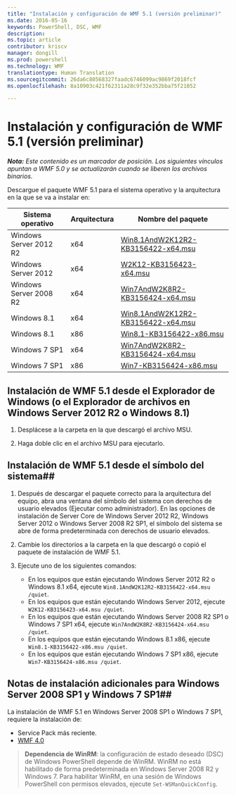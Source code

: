 ```yaml
---
title: "Instalación y configuración de WMF 5.1 (versión preliminar)"
ms.date: 2016-05-16
keywords: PowerShell, DSC, WMF
description: 
ms.topic: article
contributor: kriscv
manager: dongill
ms.prod: powershell
ms.technology: WMF
translationtype: Human Translation
ms.sourcegitcommit: 26da6c80568327faadc6746099ac9869f2018fcf
ms.openlocfilehash: 8a10903c421f62311a28c9f32e352bba75f21052

---
```


# Instalación y configuración de WMF 5.1 (versión preliminar) #

***Nota:*** 
*Este contenido es un marcador de posición. Los siguientes vínculos apuntan a WMF 5.0 y se actualizarán cuando se liberen los archivos binarios.*

Descargue el paquete WMF 5.1 para el sistema operativo y la arquitectura en la que se va a instalar en:

| Sistema operativo       | Arquitectura | Nombre del paquete              |
|------------------------|--------------|---------------------------|
| Windows Server 2012 R2 | x64      | [Win8.1AndW2K12R2-KB3156422-x64.msu](http://go.microsoft.com/fwlink/?LinkId=717507) |
| Windows Server 2012    | x64      | [W2K12-KB3156423-x64.msu](http://go.microsoft.com/fwlink/?LinkId=717506) |
| Windows Server 2008 R2 | x64      | [Win7AndW2K8R2-KB3156424-x64.msu](http://go.microsoft.com/fwlink/?LinkId=717504) |
| Windows 8.1            | x64          | [Win8.1AndW2K12R2-KB3156422-x64.msu](http://go.microsoft.com/fwlink/?LinkId=717507) |
| Windows 8.1            | x86          | [Win8.1-KB3156422-x86.msu](http://go.microsoft.com/fwlink/?LinkID=717963) |
| Windows 7 SP1          | x64          | [Win7AndW2K8R2-KB3156424-x64.msu](http://go.microsoft.com/fwlink/?LinkId=717504) |
| Windows 7 SP1          | x86          | [Win7-KB3156424-x86.msu](http://go.microsoft.com/fwlink/?LinkID=717962) |


## Instalación de WMF 5.1 desde el Explorador de Windows (o el Explorador de archivos en Windows Server 2012 R2 o Windows 8.1)

1. Desplácese a la carpeta en la que descargó el archivo MSU.

2. Haga doble clic en el archivo MSU para ejecutarlo.

## Instalación de WMF 5.1 desde el símbolo del sistema##

1. Después de descargar el paquete correcto para la arquitectura del equipo, abra una ventana del símbolo del sistema con derechos de usuario elevados (Ejecutar como administrador). En las opciones de instalación de Server Core de Windows Server 2012 R2, Windows Server 2012 o Windows Server 2008 R2 SP1, el símbolo del sistema se abre de forma predeterminada con derechos de usuario elevados.

2. Cambie los directorios a la carpeta en la que descargó o copió el paquete de instalación de WMF 5.1.

3. Ejecute uno de los siguientes comandos:
    - En los equipos que están ejecutando Windows Server 2012 R2 o Windows 8.1 x64, ejecute `Win8.1AndW2K12R2-KB3156422-x64.msu /quiet`.
    - En los equipos que están ejecutando Windows Server 2012, ejecute `W2K12-KB3156423-x64.msu /quiet`.
    - En los equipos que están ejecutando Windows Server 2008 R2 SP1 o Windows 7 SP1 x64, ejecute `Win7AndW2K8R2-KB3156424-x64.msu /quiet`.
    - En los equipos que están ejecutando Windows 8.1 x86, ejecute `Win8.1-KB3156422-x86.msu /quiet`.
    - En los equipos que están ejecutando Windows 7 SP1 x86, ejecute `Win7-KB3156424-x86.msu /quiet`.

## Notas de instalación adicionales para Windows Server 2008 SP1 y Windows 7 SP1##
La instalación de WMF 5.1 en Windows Server 2008 SP1 o Windows 7 SP1, requiere la instalación de:
- Service Pack más reciente.
- [WMF 4.0](http://www.microsoft.com/en-us/download/details.aspx?id=40855)

> **Dependencia de WinRM**: la configuración de estado deseado (DSC) de Windows PowerShell depende de WinRM. WinRM no está habilitado de forma predeterminada en Windows Server 2008 R2 y Windows 7. Para habilitar WinRM, en una sesión de Windows PowerShell con permisos elevados, ejecute `Set-WSManQuickConfig`.




<!--HONumber=Jul16_HO2-->


